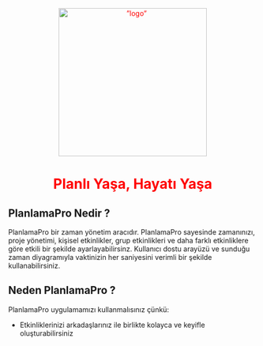  <div align="center" style="color:red;">
     <img src="https://github.com/PlanlamaPro/PlanlamaPro_Info/blob/main/assets/images/logo_transparent.png" alt=”logo” height="300px" widht="300px">
 <h1>Planlı Yaşa, Hayatı Yaşa</h1>
 </div>
 
 <h2>PlanlamaPro Nedir ?</h2>
 <p>PlanlamaPro bir zaman yönetim aracıdır. PlanlamaPro sayesinde zamanınızı, proje yönetimi, kişisel etkinlikler, grup etkinlikleri ve daha farklı etkinliklere göre etkili bir şekilde ayarlayabilirsinz. Kullanıcı dostu arayüzü ve sunduğu zaman diyagramıyla vaktinizin her saniyesini verimli bir şekilde kullanabilirsiniz.  </p>
 
 <h2> Neden PlanlamaPro ?</h2>
 <p>PlanlamaPro uygulamamızı kullanmalısınız çünkü:</p>
 <ul>
  <li>Etkinliklerinizi
arkadaşlarınız ile birlikte kolayca
ve keyifle oluşturabilirsiniz</li>
</ul>



